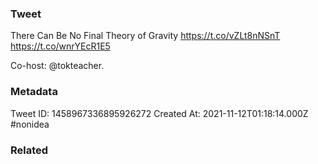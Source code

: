 ### Tweet
There Can Be No Final Theory of Gravity https://t.co/vZLt8nNSnT https://t.co/wnrYEcR1E5

Co-host: @tokteacher.

### Metadata
Tweet ID: 1458967336895926272
Created At: 2021-11-12T01:18:14.000Z
#nonidea 

### Related

